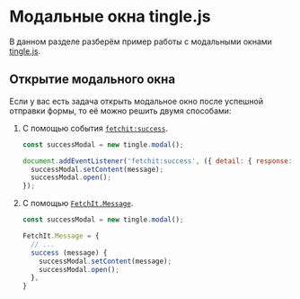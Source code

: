 # Модальные окна tingle.js

В данном разделе разберём пример работы с модальными окнами [tingle.js](https://tingle.robinparisi.com/).

## Открытие модального окна

Если у вас есть задача открыть модальное окно после успешной отправки формы, то её можно решить двумя способами:

1. С помощью события [`fetchit:success`](/components/fetchit/frontend/events#fetchitsuccess).

    ```js
    const successModal = new tingle.modal();

    document.addEventListener('fetchit:success', ({ detail: { response: { message } } }) => {
      successModal.setContent(message);
      successModal.open();
    });
    ```

2. С помощью [`FetchIt.Message`](/components/fetchit/frontend/class#fetchitmessage).

    ```js
    const successModal = new tingle.modal();

    FetchIt.Message = {
      // ...
      success (message) {
        successModal.setContent(message);
        successModal.open();
      },
    }
    ```
